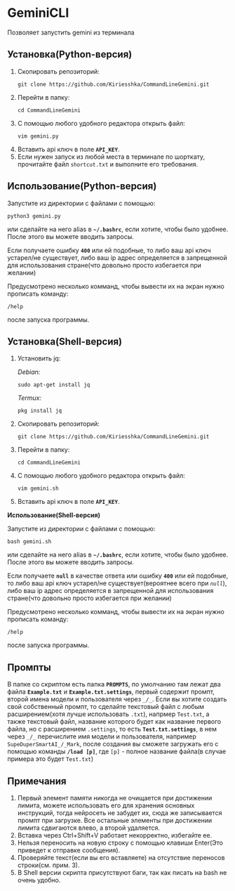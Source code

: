 # GeminiCLI
Позволяет запустить gemini из терминала

## Установка(Python-версия)
  1. Скопировать репозиторий:
     ```
     git clone https://github.com/Kiriesshka/CommandLineGemini.git
     ```
  2. Перейти в папку:
     ```
     cd CommandLineGemini
     ```
  3. С помощью любого удобного редактора открыть файл:
     ```
     vim gemini.py
     ```
  4. Вставить api ключ в поле **`API_KEY`**.
  5. Если нужен запуск из любой места в терминале по шорткату, прочитайте файл `shortcut.txt` и выполните его требования.

## Использование(Python-версия)
  Запустите из директории с файлами с помощью:
  ```
  python3 gemini.py
  ```
  или сделайте на него alias в **`~/.bashrc`**, если хотите, чтобы было удобнее.
  После этого вы можете вводить запросы.

  Если получаете ошибку **`400`** или ей подобные, то либо ваш api ключ устарел/не существует, либо ваш ip адрес определяется в запрещенной для использования стране(что довольно просто избегается при желании)
  
  Предусмотрено несколько комманд, чтобы вывести их на экран нужно прописать команду:
  ```
  /help
  ```
  после запуска программы.
## Установка(Shell-версия)
 1. Установить jq:
    
    *Debian:*
    ```
    sudo apt-get install jq
    ```
    *Termux:*
    ```
    pkg install jq
    ```
  3. Скопировать репозиторий:
     ```
     git clone https://github.com/Kiriesshka/CommandLineGemini.git
     ```
  4. Перейти в папку:
     ```
     cd CommandLineGemini
     ```
  5. С помощью любого удобного редактора открыть файл:
     ```
     vim gemini.sh
     ```
  7. Вставить api ключ в поле **`API_KEY`**.

**Использование(Shell-версия)**

  Запустите из директории с файлами с помощью:
  ```
  bash gemini.sh
  ```
  или сделайте на него alias в **`~/.bashrc`**, если хотите, чтобы было удобнее.
  После этого вы можете вводить запросы.

  Если получаете **`null`** в качестве ответа или ошибку **`400`** или ей подобные, то либо ваш api ключ устарел/не существует(вероятнее всего при *`null`*), либо ваш ip адрес определяется в запрещенной для использования стране(что довольно просто избегается при желании)
  
  Предусмотрено несколько комманд, чтобы вывести их на экран нужно прописать команду:
  ```
  /help
  ```
  после запуска программы.
## Промпты
  В папке со скриптом есть папка **`PROMPTS`**, по умолчанию там лежат два файла **`Example.txt`** и **`Example.txt.settings`**,
  первый содержит промпт, второй имена модели и пользователя через `_/_`. Если вы хотите создать свой собственный промпт, то сделайте текстовый файл с любым расширением(хотя лучше использовать `.txt`), напрмер `Test.txt`, а также текстовый файл, название которого будет как название первого файла, но с расширением `.settings`, то есть **`Test.txt.settings`**, в нем через `_/_` перечислите имя модели и пользователя, например `SupeDuperSmartAI_/_Mark`, после создания вы сможете загружать его с помощью команды **`/load [p]`**, где `[p]` - полное название файла(в случае примера это будет `Test.txt`)
## Примечания
  1. Первый элемент памяти никогда не очищается при достижении лимита, можете использовать его для хранения основных инструкций, тогда нейросеть не забудет их, сюда же записывается промпт при загрузке. Все остальные элементы при достижении лимита сдвигаются влево, а второй удаляется. 
  2. Вставка через Ctrl+Shift+V работает некорректно, избегайте ее.
  3. Нельзя переносить на новую строку с помощью клавиши Enter(Это приведет к отправке сообщения).
  4. Проверяйте текст(если вы его вставляете) на отсутствие переносов строки(см. прим. 3).
  5. В Shell версии скрипта присутствуют баги, так как писать на bash не очень удобно.

